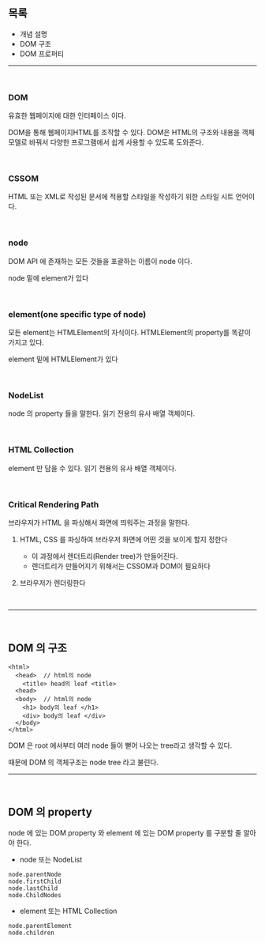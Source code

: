 ## 목록

- 개념 설명
- DOM 구조
- DOM 프로퍼티

---

<br/>

### DOM

유효한 웹페이지에 대한 인터페이스 이다.

DOM을 통해 웹페이지HTML를 조작할 수 있다.
DOM은 HTML의 구조와 내용을 객체 모델로 바꿔서 다양한 프로그램에서 쉽게 사용할 수 있도록 도와준다.

<br/>

### CSSOM

HTML 또는 XML로 작성된 문서에 적용할 스타일을 작성하기 위한 스타일 시트 언어이다.

<br/>

### node

DOM API 에 존재하는 모든 것들을 포괄하는 이름이 node 이다.

node 밑에 element가 있다

<br/>

### element(one specific type of node)

모든 element는 HTMLElement의 자식이다.
HTMLElement의 property를 똑같이 가지고 있다.

element 밑에 HTMLElement가 있다

<br/>

### NodeList

node 의 property 들을 말한다.
읽기 전용의 유사 배열 객체이다.

<br/>

### HTML Collection

element 만 담을 수 있다.
읽기 전용의 유사 배열 객체이다.

<br/>

### Critical Rendering Path

브라우저가 HTML 을 파싱해서 화면에 띄워주는 과정을 말한다.

1. HTML, CSS 를 파싱하여 브라우저 화면에 어떤 것을 보이게 할지 정한다

   - 이 과정에서 렌더트리(Render tree)가 만들어진다.
   - 렌더트리가 만들어지기 위해서는 CSSOM과 DOM이 필요하다

2. 브라우저가 렌더링한다

<br/>

---

<br/>

## DOM 의 구조

```
<html>
  <head>  // html의 node
    <title> head의 leaf <title>
  <head>
  <body>  // html의 node
    <h1> body의 leaf </h1>
    <div> body의 leaf </div>
  </body>
</html>
```

DOM 은 root 에서부터 여러 node 들이 뻗어 나오는 tree라고 생각할 수 있다.

때문에 DOM 의 객체구조는 node tree 라고 불린다.

<!-- ! DOM 은 원본 HTML 이 아니다. -->
<!-- ! 브라우저에 보여지는 것은 렌더트리 이다 -->

---

<br/>

## DOM 의 property

node 에 있는 DOM property 와
element 에 있는 DOM property 를 구분할 줄 알아야 한다.

- node 또는 NodeList

```
node.parentNode
node.firstChild
node.lastChild
node.ChildNodes
```

- element 또는 HTML Collection

```
node.parentElement
node.children
```

